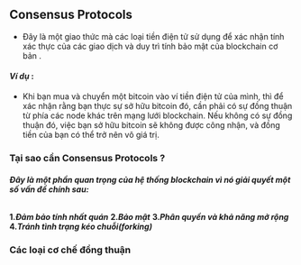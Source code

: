 ## Consensus Protocols

- Đây là một giao thức mà các loại tiền điện tử sử dụng để xác nhận tính xác thực của các giao dịch và duy trì tính bảo mật của blockchain cơ bản .

#### _Ví dụ_ :

- Khi bạn mua và chuyển một bitcoin vào ví tiền điện tử của mình, thì để xác nhận rằng bạn thực sự sở hữu bitcoin đó, cần phải có sự đồng thuận từ phía các node khác trên mạng lưới blockchain. Nếu không có sự đồng thuận đó, việc bạn sở hữu bitcoin sẽ không được công nhận, và đồng tiền của bạn có thể trở nên vô giá trị.

### Tại sao cần Consensus Protocols ?

###### **Đây là một phần quan trọng của hệ thống blockchain vì nó giải quyết một số vấn đề chính sau:**

**1._Đảm bảo tính nhất quán_**
**2._Bảo mật_**
**3._Phân quyền và khả năng mở rộng_**
**4._Tránh tình trạng kéo chuỗi(forking)_**

### Các loại cơ chế đồng thuận
